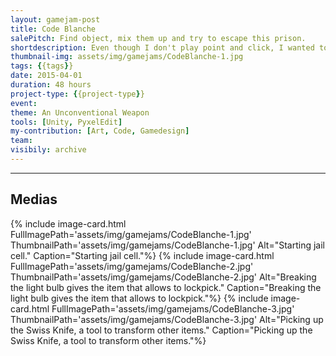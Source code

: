```yaml
---
layout: gamejam-post
title: Code Blanche
salePitch: Find object, mix them up and try to escape this prison.
shortdescription: Even though I don't play point and click, I wanted to make one. Made me understand the whole concept of \"moon logic\". With my 3 different ending that almost no player found, for a small level.
thumbnail-img: assets/img/gamejams/CodeBlanche-1.jpg
tags: {{tags}}
date: 2015-04-01
duration: 48 hours
project-type: {{project-type}}
event: 
theme: An Unconventional Weapon
tools: [Unity, PyxelEdit]
my-contribution: [Art, Code, Gamedesign]
team: 
visibily: archive
---
```






***
## Medias

<div class="row">
{% include image-card.html FullImagePath='assets/img/gamejams/CodeBlanche-1.jpg' ThumbnailPath='assets/img/gamejams/CodeBlanche-1.jpg' Alt="Starting jail cell." Caption="Starting jail cell."%}
{% include image-card.html FullImagePath='assets/img/gamejams/CodeBlanche-2.jpg' ThumbnailPath='assets/img/gamejams/CodeBlanche-2.jpg' Alt="Breaking the light bulb gives the item that allows to lockpick." Caption="Breaking the light bulb gives the item that allows to lockpick."%}
{% include image-card.html FullImagePath='assets/img/gamejams/CodeBlanche-3.jpg' ThumbnailPath='assets/img/gamejams/CodeBlanche-3.jpg' Alt="Picking up the Swiss Knife, a tool to transform other items." Caption="Picking up the Swiss Knife, a tool to transform other items."%}
</div>